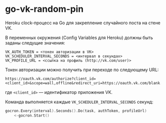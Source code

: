 # go-vk-random-pin

Heroku clock-процесс на Go для закрепление случайного поста на стене VK.

В переменных окружения (Config Variables для Heroku) должны быть заданы следущие значения:

```
VK_AUTH_TOKEN = <токен авторизации в VK>
VK_SCHEDULER_INTERVAL_SECONDS = <интервал в секундах>
VK_PROFILE_URL = <ссылка на профиль (http://vk.com/user)>
```

Токен авторизации можно получить при переходе по следующему URL:

```
https://oauth.vk.com/authorize?client_id=<client_id>&scope=wall,offline&redirect_uri=https://oauth.vk.com/blank.html&display=page&v=5.29&response_type=token
```

где `<client_id>` — идентификатор приложения VK.

Команда выполняется каждые `VK_SCHEDULER_INTERVAL_SECONDS` секунд:

```go
gocron.Every(interval).Seconds().Do(task, authToken, profileUrl)
	<-gocron.Start()
```